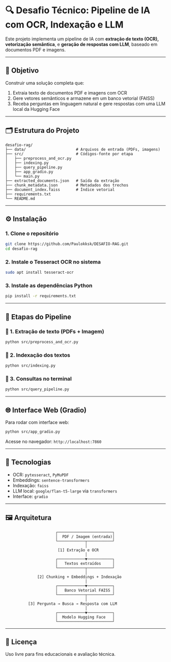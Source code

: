 # 🔍 Desafio Técnico: Pipeline de IA com OCR, Indexação e LLM

Este projeto implementa um pipeline de IA com **extração de texto (OCR), vetorização semântica**, e **geração de respostas com LLM**, baseado em documentos PDF e imagens.

---

## 🎯 Objetivo

Construir uma solução completa que:
1. Extraia texto de documentos PDF e imagens com OCR
2. Gere vetores semânticos e armazene em um banco vetorial (FAISS)
3. Receba perguntas em linguagem natural e gere respostas com uma LLM local da Hugging Face

---

## 🗂️ Estrutura do Projeto

```
desafio-rag/
├── data/                      # Arquivos de entrada (PDFs, imagens)
├── src/                       # Códigos-fonte por etapa
│   ├── preprocess_and_ocr.py
│   ├── indexing.py
│   ├── query_pipeline.py
│   ├── app_gradio.py
│   └── main.py
├── extracted_documents.json   # Saída da extração
├── chunk_metadata.json        # Metadados dos trechos
├── document_index.faiss       # Índice vetorial
├── requirements.txt
└── README.md
```

---

## ⚙️ Instalação

### 1. Clone o repositório
```bash
git clone https://github.com/Paulokksk/DESAFIO-RAG.git
cd desafio-rag
```

### 2. Instale o Tesseract OCR no sistema
```bash
sudo apt install tesseract-ocr
```

### 3. Instale as dependências Python
```bash
pip install -r requirements.txt
```

---

## 🧪 Etapas do Pipeline

### 🔹 1. Extração de texto (PDFs + Imagem)
```bash
python src/preprocess_and_ocr.py
```

### 🔹 2. Indexação dos textos
```bash
python src/indexing.py
```

### 🔹 3. Consultas no terminal
```bash
python src/query_pipeline.py
```

---

## 🌐 Interface Web (Gradio)

Para rodar com interface web:

```bash
python src/app_gradio.py
```

Acesse no navegador: `http://localhost:7860`

---

## 🧠 Tecnologias

- OCR: `pytesseract`, `PyMuPDF`
- Embeddings: `sentence-transformers`
- Indexação: `faiss`
- LLM local: `google/flan-t5-large` via `transformers`
- Interface: `gradio`

---

## 🖼️ Arquitetura

```text
                      ┌────────────────────────┐
                      │  PDF / Imagem (entrada)│
                      └────────────┬───────────┘
                                   │
                       [1] Extração e OCR
                                   │
                      ┌────────────▼───────────┐
                      │   Textos extraídos     │
                      └────────────┬───────────┘
                                   │
              [2] Chunking + Embeddings + Indexação
                                   │
                      ┌────────────▼───────────┐
                      │   Banco Vetorial FAISS │
                      └────────────┬───────────┘
                                   │
          [3] Pergunta → Busca → Resposta com LLM
                                   │
                      ┌────────────▼───────────┐
                      │  Modelo Hugging Face   │
                      └────────────────────────┘
```

---

## 📄 Licença

Uso livre para fins educacionais e avaliação técnica.
